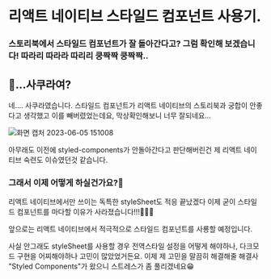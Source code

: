 # 리액트 네이티브 스타일드 컴포넌트 사용기.

### 스토리북에서 스타일드 컴포넌트가 잘 돌아간다고? 그럼 확인해 보겠습니다! 따라리 따라라 따리리 쿵짝짝 쿵짝짝..
## 🌸...사쿠라여?
네.... 사쿠라였습니다. 스타일드 컴포넌트가 리액트 네이티브의 스토리북과 궁합이 안좋다고 생각했고 이를 빼버렸었는데요, 막상확인해보니 너무 잘되네요...

![화면 캡처 2023-06-05 151008](https://github.com/JoStar33/ReactNativeStyledComponents/assets/52379503/3d35f752-0ef4-47aa-ac08-a91b36f59361)

아무래도 이전에 styled-components가 안돌아간다고 판단해버린건 제 리액트 네이티브 숙련도 이슈였던것 같습니다.


### 그래서 이제 어떻게 하실건가요?🤔
리액트 네이티브에서만 쓰이는 독특한 styleSheet도 적응 끝났겠다 이제 굳이 스타일드 컴포넌트를 마다할 이유가 사라졌습니다!!!👏👏👏

앞으로는 리액트 네이티브에서 적극적으로 스타일드 컴포넌트를 사룡할 예정입니다. 

사실 안그래도 styleSheet를 사용할 경우 전역스타일 설정을 어떻게 해야하나, 다크모드 구현을 어찌해야하나 고민이 많았었거든요. 이제 제 고민을 말끔히 해결해줄 해결사 "Styled Components"가 왔으니 스트레스가 좀 풀리겠네요😁
